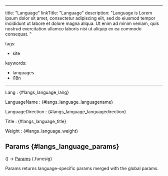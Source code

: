 


---
title: "Language"
linkTitle: "Language"
description: "Language is Lorem ipsum dolor sit amet, consectetur adipiscing elit, sed do eiusmod tempor incididunt ut labore et dolore magna aliqua. Ut enim ad minim veniam, quis nostrud exercitation ullamco laboris nisi ut aliquip ex ea commodo consequat. "


tags:
- site

keywords:
- languages
- i18n


---










Lang
: {#langs_language_lang}






LanguageName
: {#langs_language_languagename}






LanguageDirection
: {#langs_language_languagedirection}






Title
: {#langs_language_title}






Weight
: {#langs_language_weight}



























## Params {#langs_language_params}

\(\) → [Params](/documentation/reference/objects/common/maps/params)
{.funcsig}


Params returns language-specific params merged with the global params.












